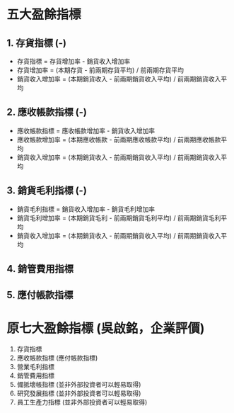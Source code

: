 # 五大盈餘指標
## 1. 存貨指標 (-)
- 存貨指標 = 存貨增加率 - 銷貨收入增加率
- 存貨增加率 = (本期存貨 - 前兩期存貨平均) / 前兩期存貨平均
- 銷貨收入增加率 = (本期銷貨收入 - 前兩期銷貨收入平均) / 前兩期銷貨收入平均
## 2. 應收帳款指標 (-)
- 應收帳款指標 = 應收帳款增加率 - 銷貨收入增加率
- 應收帳款增加率 = (本期應收帳款 - 前兩期應收帳款平均) / 前兩期應收帳款平均
- 銷貨收入增加率 = (本期銷貨收入 - 前兩期銷貨收入平均) / 前兩期銷貨收入平均
## 3. 銷貨毛利指標 (-)
- 銷貨毛利指標 = 銷貨收入增加率 - 銷貨毛利增加率
- 銷貨毛利增加率 = (本期銷貨毛利 - 前兩期銷貨毛利平均) / 前兩期銷貨毛利平均
- 銷貨收入增加率 = (本期銷貨收入 - 前兩期銷貨收入平均) / 前兩期銷貨收入平均
## 4. 銷管費用指標
## 5. 應付帳款指標

# 原七大盈餘指標 (吳啟銘，企業評價)
1. 存貨指標
2. 應收帳款指標 (應付帳款指標)
3. 營業毛利指標
4. 銷管費用指標
5. 備抵壞帳指標 (並非外部投資者可以輕易取得)
6. 研究發展指標 (並非外部投資者可以輕易取得)
7. 員工生產力指標 (並非外部投資者可以輕易取得)
